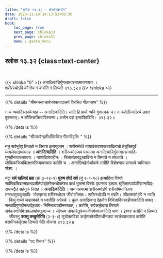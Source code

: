 ```yaml
---
title: "श्लोक १३.३२ - क्षेत्रक्षेत्रज्ञयोग"
date: 2023-11-19T14:13:53+05:30
draft: false
book:
    toc_page: true
    next_page: shloka33
    prev_page: shloka31
    menu : geeta_menu
---
```




## श्लोक १३.३२ {class=text-center}

<br/>

{{< shloka  "0"  >}}
अनादित्वान्निर्गुणत्वात्परमात्मायमव्ययः ।  
शरीरस्थोऽपि कौन्तेय न करोति न लिप्यते ॥१३.३२॥
{{< /shloka >}}

---


{{% details "श्रीमन्मध्वाचार्यभगवत्पादाचर्य विरचित  गीताभाष्य" %}}

न च व्ययादिस्तस्येत्याह -- अनादित्वादिति। सादि हि प्रायो 
व्ययि गुणात्मकं च। न करोतीत्यादेरर्थ उक्तः पुरस्तात्। न 
लौकिकक्रियादिस्तस्य। अतोन प्रज्ञं इत्यादिवदिति। ॥१३.३२॥

{{% /details %}}



{{% details "श्रीराघवेन्द्रतीर्थविरचित गीताविवृत्तिः " %}}

ननु सर्वभूतेषु तिष्ठतो न विनाश इत्ययुक्तम्‌ । शरीरसंबंधे 
व्ययादेरावश्यकत्वादित्यतो हेतूक्तिपूर्वं व्ययलेपाद्यभावमाह 
॥ **अनादित्वादिति** । शरीरस्थोऽप्ययं परमात्मा 
अनादित्वान्निर्गुणत्वात्सत्त्वादि- गुणहीनत्वात्चाव्ययः । 
नाशादिव्ययहीनः । चिंतासंतापदुःखादिना न लिप्यते न
संबध्यते । लौकिकक्रियविलक्षणक्रियावत्त्वान्न करोति च । 
अनादित्वहेतोर्भावत्वे सतीति विशेषणान्न प्रागभावे व्यभिचारः 
शंक्यः ।   

यद्वा **सर्व खल्विदं ब्रहा** (छा.३-१४-१) 
**पुरुष एवेदं सर्व** (मुं २-१-१०) इत्यादिना विष्णोः 
सर्वचिदचिदात्मकत्वप्रतीतेर्वाद्यंतरैस्तथोक्तेश्च कथं 
भूतानां विष्णोः पृथग्भाव इत्यतः 
श्रुतितात्पर्यापरिज्ञानादिप्- राप्तमद्वैतं सहेतुकं 
निराह ॥ **अनादित्वादिति** । 
अयं परमात्मा शरीरस्थोऽपि शरीराभिमानितया 
तत्स्थसुखदुःखादि- भोक्तृतया शरीरस्थोऽत्र जीवोऽभिमतः। 
शरीरस्थोऽपि न भवति। जीवात्मकोऽपि 
न भवति । किमु वाच्यं जडात्मको न भवतीति अपेरर्थः । 
कुतः अनादित्वात्‌ देहयोग निमित्तादिमत्त्वहीनत्वादिति 
यावत्‌ । सत्त्वादिगुणहीनत्वाद्देहव्यय- 
निमित्तव्ययहीननत्वात्‌ । करोति, सर्वकर्तृत्वान्न लिप्यते
सर्वकरणनिमित्तफलाभोक्तृत्वाच्च । 
जीवस्य चोक्तहेतुपंचकविपर्ययवत्त्वादिति
भावः । ईश्वरः करोति न लिप्यते । 
जीवस्तु **परात्तु तच्छुतेरिति** (२-३-४) 
सूत्रोक्तदिशा कर्तृशक्तेरपीशाधीनतया स्वतंत्र्याभावान्न करोति पराधीनकर्तृतया लिप्यते चेति योजना ॥१३.३२॥


{{% /details %}}



{{% details "पद विचार" %}}


{{% /details %}}
